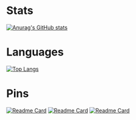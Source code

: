 # Stats
[![Anurag's GitHub stats](https://github-readme-stats.vercel.app/api?username=DanyB0&theme=onedark&count_private=true&show_icons=true&hide_title=true&disable_animations=false&hide_border=true)](https://github.com/anuraghazra/github-readme-stats)
# Languages
[![Top Langs](https://github-readme-stats.vercel.app/api/top-langs/?username=DanyB0&hide=javascript,scss,ruby,less&exclude_repo=DanyB0.github.io&theme=onedark&hide_title=true&disable_animations=false&hide_border=true)](https://github.com/anuraghazra/github-readme-stats)
# Pins
[![Readme Card](https://github-readme-stats.vercel.app/api/pin/?username=DanyB0&repo=Shadow-Ruler&theme=onedark&hide_border=True)](https://github.com/DanyB0/Shadow-Ruler)
[![Readme Card](https://github-readme-stats.vercel.app/api/pin/?username=DanyB0&repo=meet-attendance&theme=onedark&hide_border=True)](https://github.com/DanyB0/meet-attendance)
[![Readme Card](https://github-readme-stats.vercel.app/api/pin/?username=DanyB0&repo=Tokyo-Neon&theme=onedark&hide_border=True)](https://github.com/DanyB0/Tokyo-Neon)
